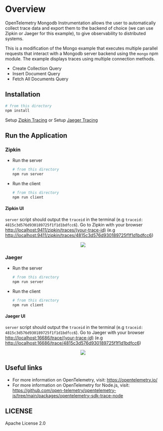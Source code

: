 # Overview

OpenTelemetry Mongodb Instrumentation allows the user to automatically collect trace data and export them to the backend of choice (we can use Zipkin or Jaeger for this example), to give observability to distributed systems.

This is a modification of the Mongo example that executes multiple parallel requests that interact with a Mongodb server backend using the `mongo` npm module. The example displays traces using multiple connection methods.

- Create Collection Query
- Insert Document Query
- Fetch All Documents Query

## Installation

```sh
# from this directory
npm install
```

Setup [Zipkin Tracing](https://zipkin.io/pages/quickstart.html)
or
Setup [Jaeger Tracing](https://www.jaegertracing.io/docs/latest/getting-started/#all-in-one)

## Run the Application

### Zipkin

- Run the server

   ```sh
   # from this directory
   npm run server
   ```

- Run the client

   ```sh
   # from this directory
   npm run client
   ```

#### Zipkin UI

`server` script should output the `traceid` in the terminal (e.g `traceid: 4815c3d576d930189725f1f1d1bdfcc6`).
Go to Zipkin with your browser <http://localhost:9411/zipkin/traces/(your-trace-id)> (e.g <http://localhost:9411/zipkin/traces/4815c3d576d930189725f1f1d1bdfcc6>)

<p align="center"><img src="./images/zipkin-ui.png?raw=true"/></p>

### Jaeger

- Run the server

   ```sh
   # from this directory
   npm run server
   ```

- Run the client

   ```sh
   # from this directory
   npm run client
   ```

#### Jaeger UI

`server` script should output the `traceid` in the terminal (e.g `traceid: 4815c3d576d930189725f1f1d1bdfcc6`).
Go to Jaeger with your browser <http://localhost:16686/trace/(your-trace-id)> (e.g <http://localhost:16686/trace/4815c3d576d930189725f1f1d1bdfcc6>)

<p align="center"><img src="images/jaeger-ui.png?raw=true"/></p>

## Useful links

- For more information on OpenTelemetry, visit: <https://opentelemetry.io/>
- For more information on OpenTelemetry for Node.js, visit: <https://github.com/open-telemetry/opentelemetry-js/tree/main/packages/opentelemetry-sdk-trace-node>

## LICENSE

Apache License 2.0
